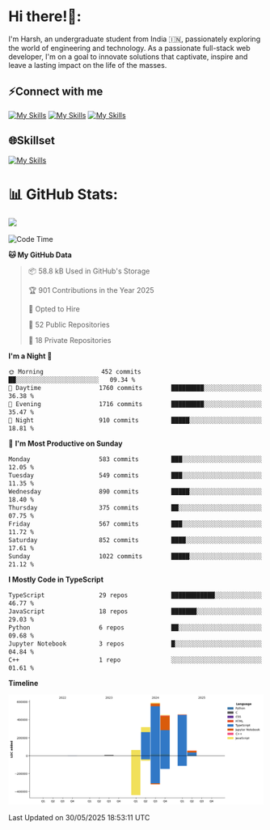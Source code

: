 
# Hi there!👋:
<p> I'm Harsh, an undergraduate student from India 🇮🇳, passionately exploring the world of engineering and technology. As a passionate full-stack web developer, I'm on a goal to innovate solutions that captivate, inspire and leave a lasting impact on the life of the masses. </p>

## ⚡Connect with me

[![My Skills](https://skillicons.dev/icons?i=gmail)](mailto:harshpandey.tech@gmail.com) [![My Skills](https://skillicons.dev/icons?i=linkedin)](https://linkedin.com/in/harsh3dev) [![My Skills](https://skillicons.dev/icons?i=twitter)](https://x.com/harshxai)

## 🌐Skillset
[![My Skills](https://skillicons.dev/icons?i=js,ts,react,nextjs,nodejs,tailwind,mongo,express,postgres,prisma,html,css,docker,aws,cpp,git,vscode,figma)](https://skillicons.dev)


# 📊 GitHub Stats:
![](https://komarev.com/ghpvc/?username=harsh3dev)

<!--START_SECTION:waka-->
![Code Time](http://img.shields.io/badge/Code%20Time-98%20hrs%207%20mins-blue)

**🐱 My GitHub Data** 

> 📦 58.8 kB Used in GitHub's Storage 
 > 
> 🏆 901 Contributions in the Year 2025
 > 
> 💼 Opted to Hire
 > 
> 📜 52 Public Repositories 
 > 
> 🔑 18 Private Repositories 
 > 
**I'm a Night 🦉** 

```text
🌞 Morning                452 commits         ██░░░░░░░░░░░░░░░░░░░░░░░   09.34 % 
🌆 Daytime                1760 commits        █████████░░░░░░░░░░░░░░░░   36.38 % 
🌃 Evening                1716 commits        █████████░░░░░░░░░░░░░░░░   35.47 % 
🌙 Night                  910 commits         █████░░░░░░░░░░░░░░░░░░░░   18.81 % 
```
📅 **I'm Most Productive on Sunday** 

```text
Monday                   583 commits         ███░░░░░░░░░░░░░░░░░░░░░░   12.05 % 
Tuesday                  549 commits         ███░░░░░░░░░░░░░░░░░░░░░░   11.35 % 
Wednesday                890 commits         █████░░░░░░░░░░░░░░░░░░░░   18.40 % 
Thursday                 375 commits         ██░░░░░░░░░░░░░░░░░░░░░░░   07.75 % 
Friday                   567 commits         ███░░░░░░░░░░░░░░░░░░░░░░   11.72 % 
Saturday                 852 commits         ████░░░░░░░░░░░░░░░░░░░░░   17.61 % 
Sunday                   1022 commits        █████░░░░░░░░░░░░░░░░░░░░   21.12 % 
```


**I Mostly Code in TypeScript** 

```text
TypeScript               29 repos            ████████████░░░░░░░░░░░░░   46.77 % 
JavaScript               18 repos            ███████░░░░░░░░░░░░░░░░░░   29.03 % 
Python                   6 repos             ██░░░░░░░░░░░░░░░░░░░░░░░   09.68 % 
Jupyter Notebook         3 repos             █░░░░░░░░░░░░░░░░░░░░░░░░   04.84 % 
C++                      1 repo              ░░░░░░░░░░░░░░░░░░░░░░░░░   01.61 % 
```



**Timeline**

![Lines of Code chart](https://raw.githubusercontent.com/harsh3dev/harsh3dev/main/assets/bar_graph.png)


 Last Updated on 30/05/2025 18:53:11 UTC
<!--END_SECTION:waka-->

